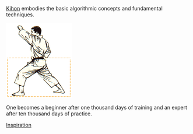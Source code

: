 [Kihon](https://en.wikipedia.org/wiki/Kihon) embodies the basic algorithmic concepts and fundamental techniques.

![Kihon](kihon.gif)

One becomes a beginner after one thousand days of training and an expert after ten thousand days of practice.

[Inspiration](http://the-martial-way.com/)
